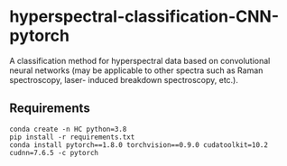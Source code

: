 # hyperspectral-classification-CNN-pytorch
A classification method for hyperspectral data based on convolutional neural networks (may be applicable to other spectra such as Raman spectroscopy, laser- induced breakdown spectroscopy, etc.).

## Requirements
```
conda create -n HC python=3.8  
pip install -r requirements.txt  
conda install pytorch==1.8.0 torchvision==0.9.0 cudatoolkit=10.2 cudnn=7.6.5 -c pytorch 
```